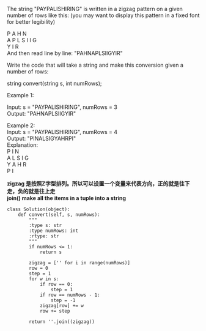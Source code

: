 The string "PAYPALISHIRING" is written in a zigzag pattern on a given number of rows like this: (you may want to display this pattern in a fixed font for better legibility)  

P   A   H   N  
A P L S I I G  
Y   I   R  
And then read line by line: "PAHNAPLSIIGYIR"  

Write the code that will take a string and make this conversion given a number of rows:  

string convert(string s, int numRows);  
  

Example 1:  

Input: s = "PAYPALISHIRING", numRows = 3  
Output: "PAHNAPLSIIGYIR"  

Example 2:  
Input: s = "PAYPALISHIRING", numRows = 4  
Output: "PINALSIGYAHRPI"  
Explanation:  
P     I    N  
A   L S  I G  
Y A   H R  
P     I  

**zigzag 是按照Z字型排列。所以可以设置一个变量来代表方向，正的就是往下走，负的就是往上走**  
**join() make all the items in a tuple into a string**  
```
class Solution(object):
    def convert(self, s, numRows):
        """
        :type s: str
        :type numRows: int
        :rtype: str
        """
        if numRows <= 1:
            return s
        
        zigzag = ['' for i in range(numRows)]
        row = 0
        step = 1
        for w in s:
            if row == 0:
                step = 1
            if row == numRows - 1:
                step = -1
            zigzag[row] += w
            row += step
        
        return ''.join((zigzag))
```
